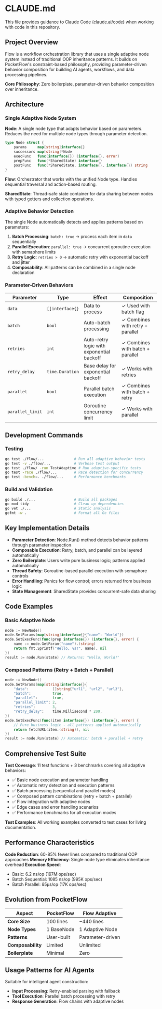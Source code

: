 # CLAUDE.md

This file provides guidance to Claude Code (claude.ai/code) when working with code in this repository.

## Project Overview

Flow is a workflow orchestration library that uses a single adaptive node system instead of traditional OOP inheritance patterns. It builds on PocketFlow's constraint-based philosophy, providing parameter-driven behavior composition for building AI agents, workflows, and data processing pipelines.

**Core Philosophy**: Zero boilerplate, parameter-driven behavior composition over inheritance.

## Architecture

### Single Adaptive Node System

**Node**: A single node type that adapts behavior based on parameters. Reduces the need for multiple node types through parameter detection.

```go
type Node struct {
    params     map[string]interface{}
    successors map[string]*Node
    execFunc   func(interface{}) (interface{}, error)
    prepFunc   func(*SharedState) interface{}
    postFunc   func(*SharedState, interface{}, interface{}) string
}
```

**Flow**: Orchestrator that works with the unified Node type. Handles sequential traversal and action-based routing.

**SharedState**: Thread-safe state container for data sharing between nodes with typed getters and collection operations.

### Adaptive Behavior Detection

The single Node automatically detects and applies patterns based on parameters:

1. **Batch Processing**: `batch: true` → process each item in `data` sequentially
2. **Parallel Execution**: `parallel: true` → concurrent goroutine execution with semaphore limits
3. **Retry Logic**: `retries > 0` → automatic retry with exponential backoff and jitter
4. **Composability**: All patterns can be combined in a single node declaration

### Parameter-Driven Behaviors

| Parameter | Type | Effect | Composition |
|-----------|------|--------|-------------|
| `data` | `[]interface{}` | Data to process | ✓ Used with batch flag |
| `batch` | `bool` | Auto-batch processing | ✓ Combines with retry + parallel |
| `retries` | `int` | Auto-retry logic with exponential backoff | ✓ Combines with batch + parallel |
| `retry_delay` | `time.Duration` | Base delay for exponential backoff | ✓ Works with retries |
| `parallel` | `bool` | Parallel batch execution | ✓ Combines with batch + retry |
| `parallel_limit` | `int` | Goroutine concurrency limit | ✓ Works with parallel |

## Development Commands

### Testing
```bash
go test ./flow/...              # Run all adaptive behavior tests
go test -v ./flow/...           # Verbose test output
go test ./flow/ -run TestAdaptive # Run adaptive-specific tests
go test -race ./flow/...        # Race detection for concurrency
go test -bench=. ./flow/...     # Performance benchmarks
```

### Build and Validation
```bash
go build ./...                  # Build all packages
go mod tidy                     # Clean up dependencies
go vet ./...                    # Static analysis
gofmt -w .                      # Format all Go files
```

## Key Implementation Details

- **Parameter Detection**: Node.Run() method detects behavior patterns through parameter inspection
- **Composable Execution**: Retry, batch, and parallel can be layered automatically
- **Zero Boilerplate**: Users write pure business logic; patterns applied automatically
- **Thread Safety**: Goroutine-based parallel execution with semaphore controls
- **Error Handling**: Panics for flow control; errors returned from business logic
- **State Management**: SharedState provides concurrent-safe data sharing

## Code Examples

### Basic Adaptive Node
```go
node := NewNode()
node.SetParams(map[string]interface{}{"name": "World"})
node.SetExecFunc(func(prep interface{}) (interface{}, error) {
    name := node.GetParam("name").(string)
    return fmt.Sprintf("Hello, %s!", name), nil
})
result := node.Run(state) // Returns: "Hello, World!"
```

### Composed Patterns (Retry + Batch + Parallel)
```go
node := NewNode()
node.SetParams(map[string]interface{}{
    "data":           []string{"url1", "url2", "url3"},
    "batch":          true,
    "parallel":       true,
    "parallel_limit": 2,
    "retries":        3,
    "retry_delay":    time.Millisecond * 200,
})
node.SetExecFunc(func(item interface{}) (interface{}, error) {
    // Pure business logic - all patterns applied automatically
    return fetchURL(item.(string)), nil
})
result := node.Run(state) // Automatic: batch + parallel + retry
```

## Comprehensive Test Suite

**Test Coverage**: 11 test functions + 3 benchmarks covering all adaptive behaviors:

- ✅ Basic node execution and parameter handling
- ✅ Automatic retry detection and execution patterns
- ✅ Batch processing (sequential and parallel modes)
- ✅ Composed pattern combinations (retry + batch + parallel)
- ✅ Flow integration with adaptive nodes
- ✅ Edge cases and error handling scenarios
- ✅ Performance benchmarks for all execution modes

**Test Examples**: All working examples converted to test cases for living documentation.

## Performance Characteristics

**Code Reduction**: 60-85% fewer lines compared to traditional OOP approaches
**Memory Efficiency**: Single node type eliminates inheritance overhead
**Execution Speed**:
- Basic: 6.2 ns/op (197M ops/sec)
- Batch Sequential: 1085 ns/op (995K ops/sec)
- Batch Parallel: 65μs/op (17K ops/sec)

## Evolution from PocketFlow

| Aspect | PocketFlow | Flow Adaptive |
|--------|------------|-----------------|
| **Core Size** | 100 lines | ~440 lines |
| **Node Types** | 1 BaseNode | 1 Adaptive Node |
| **Patterns** | User-built | Parameter-driven |
| **Composability** | Limited | Unlimited |
| **Boilerplate** | Minimal | Zero |

## Usage Patterns for AI Agents

Suitable for intelligent agent construction:
- **Input Processing**: Retry-enabled parsing with fallback
- **Tool Execution**: Parallel batch processing with retry
- **Response Generation**: Flow chains with adaptive nodes
